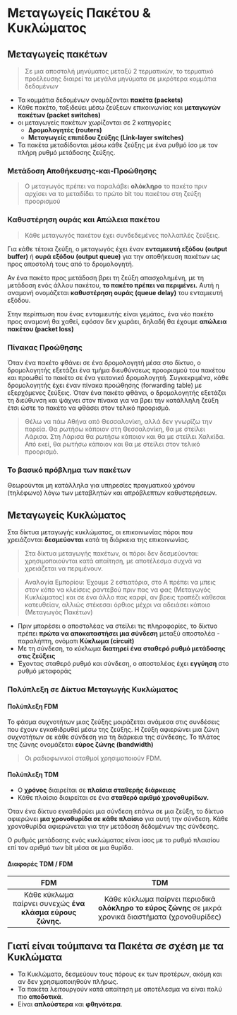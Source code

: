 # Μεταγωγείς Πακέτου & Κυκλώματος

## Μεταγωγείς πακέτων

> Σε μια αποστολή μηνύματος μεταξύ 2 τερματικών, το τερματικό προέλευσης διαιρεί τα μεγάλα μηνύματα σε μικρότερα κομμάτια δεδομένων

- Τα κομμάτια δεδομένων ονομάζονται **πακέτα (packets)**
- Κάθε πακέτο, ταξιδεύει μέσω ζεύξεων επικοινωνίας και **μεταγωγών πακέτων (packet switches)**
- οι μεταγωγείς πακέτων χωρίζονται σε 2 κατηγορίες
  - **Δρομολογητές (routers)**
  - **Μεταγωγείς επιπέδου ζεύξης (Link-layer switches)**
- Τα πακέτα μεταδίδονται μέσω κάθε ζεύξης με ένα ρυθμό ίσο με τον πλήρη ρυθμό μετάδοσης ζεύξης.

### Μετάδοση Αποθήκευσης-και-Προώθησης

> Ο μεταγωγός πρέπει να παραλάβει **ολόκληρο** το πακέτο πριν αρχίσει να το μεταδίδει το πρώτο bit του πακέτου στη ζεύξη προορισμού

### Καθυστέρηση ουράς και Απώλεια πακέτου

> Κάθε μεταγωγός πακέτου έχει συνδεδεμένες πολλαπλές ζεύξεις.

Για κάθε τέτοια ζεύξη, ο μεταγωγός έχει έναν **ενταμιευτή εξόδου (output buffer)** ή **ουρά εξόδου (output queue)** για την αποθήκευση πακέτων ως προς αποστολή τους από το δρομολογητή.

Αν ένα πακέτο προς μετάδοση βρει τη ζεύξη απασχολημένη, με τη μετάδοση ενός άλλου πακέτου, **το πακέτο πρέπει να περιμένει.** Αυτή η αναμονή ονομάζεται **καθυστέρηση ουράς (queue delay)** του ενταμιευτή εξόδου.

Στην περίπτωση που ένας ενταμιευτής είναι γεμάτος, ένα νέο πακέτο προς αναμονή θα χαθεί, εφόσον δεν χωράει, δηλαδή θα έχουμε **απώλεια πακέτου (packet loss)**

### Πίνακας Προώθησης

Όταν ένα πακέτο φθάνει σε ένα δρομολογητή μέσα στο δίκτυο, ο δρομολογητής εξετάζει ένα τμήμα διευθύνσεως προορισμού του πακέτου και προωθεί το πακέτο σε ένα γειτονικό δρομολογητή. Συγκεκριμένα, κάθε δρομολογητής έχει έναν πίνακα προώθησης (forwarding table) με εξερχόμενες ζεύξεις. Όταν ένα πακέτο φθάνει, ο δρομολογητής εξετάζει τη διεύθυνση και ψάχνει στον πίνακα για να βρει την κατάλληλη ζεύξη έτσι ώστε το πακέτο να φθάσει στον τελικό προορισμό.

> Θέλω να πάω Αθήνα από Θεσσαλονίκη, αλλά δεν γνωρίζω την πορεία. Θα ρωτήσω κάποιον στη Θεσσαλονίκη, θα με στείλει Λάρισα. Στη Λάρισα θα ρωτήσω κάποιον και θα με στείλει Χαλκίδα. Από εκεί, θα ρωτήσω κάποιον και θα με στείλει στον τελικό προορισμό.

### Το βασικό πρόβλημα των πακέτων

Θεωρούνται μη κατάλληλα για υπηρεσίες πραγματικού χρόνου (τηλέφωνο) λόγω των μεταβλητών και απρόβλεπτων καθυστερήσεων.

## Μεταγωγείς Κυκλώματος 
 
Στα δίκτυα μεταγωγής κυκλώματος, οι επικοινωνίας πόροι που χρειάζονται **δεσμεύονται** κατά τη διάρκεια της επικοινωνίας. 

> Στα δίκτυα μεταγωγής πακέτων, οι πόροι δεν δεσμεύονται: χρησιμοποιούνται κατά απαίτηση, με αποτέλεσμα συχνά να χρειάζεται να περιμένουν.

> Αναλογία Εμπορίου: Έχουμε 2 εστιατόρια, στο Α πρέπει να μπεις στον κόπο να κλείσεις ραντεβού πριν πας να φας (Μεταγωγός Κυκλώματος) και σε ένα άλλο πας καρφί, αν βρεις τραπέζι κάθεσαι κατευθείαν, αλλιώς στέκεσαι όρθιος μέχρι να αδειάσει κάποιο (Μεταγωγός Πακέτων)

- Πριν μπορέσει ο αποστολέας να στείλει τις πληροφορίες, το δίκτυο πρέπει **πρώτα να αποκαταστήσει μια σύνδεση** μεταξύ αποστολέα - παραλήπτη, ονόματι **Κύκλωμα (circuit)**
- Με τη σύνδεση, το κύκλωμα **διατηρεί ένα σταθερό ρυθμό μετάδοσης στις ζεύξεις**
- Έχοντας σταθερό ρυθμό και σύνδεση, ο αποστολέας έχει **εγγύηση** στο ρυθμό μεταφοράς

### Πολύπλεξη σε Δίκτυα Μεταγωγής Κυκλώματος

#### Πολύπλεξη FDM

Το φάσμα συχνοτήτων μιας ζεύξης μοιράζεται ανάμεσα στις συνδέσεις που έχουν εγκαθιδρυθεί μέσω της ζεύξης. Η ζεύξη αφιερώνει μια ζώνη συχνοτήτων σε κάθε σύνδεση για τη διάρκεια της σύνδεσης. Το πλάτος της ζώνης ονομάζεται **εύρος ζώνης (bandwidth)** 

> Οι ραδιοφωνικοί σταθμοί χρησιμοποιούν FDM.


#### Πολύπλεξη TDM

- Ο **χρόνος** διαιρείται σε **πλαίσια σταθερής διάρκειας**
- Κάθε πλαίσιο διαιρείται σε ένα **σταθερό αριθμό χρονοθυρίδων.**

Όταν ένα δίκτυο εγκαθιδρύει μια σύνδεση επάνω σε μια ζεύξη, το δίκτυο αφιερώνει **μια χρονοθυρίδα σε κάθε πλαίσιο** για αυτή την σύνδεση. Κάθε χρονοθυρίδα αφιερώνεται για την μετάδοση δεδομένων της σύνδεσης.

Ο ρυθμός μετάδοσης ενός κυκλώματος είναι ίσος με το ρυθμό πλαισίου επί τον αριθμό των bit μέσα σε μια θυρίδα.

#### Διαφορές TDM / FDM

|                            FDM                            |                                                  TDM                                                  |
| :-------------------------------------------------------: | :---------------------------------------------------------------------------------------------------: |
| Κάθε κύκλωμα παίρνει συνεχώς **ένα κλάσμα εύρους ζώνης.** | Κάθε κύκλωμα παίρνει περιοδικά **ολόκληρο το εύρος ζώνης** σε μικρά χρονικά διαστήματα (χρονοθυρίδες) |


## Γιατί είναι τούμπανα τα Πακέτα σε σχέση με τα Κυκλώματα

- Τα Κυκλώματα, δεσμεύουν τους πόρους εκ των προτέρων, ακόμη και αν δεν χρησιμοποιηθούν πλήρως.
- Τα πακέτα λειτουργούν κατά απαίτηση με αποτέλεσμα να είναι πολύ πιο **αποδοτικά**.
- Είναι **απλούστερα** και **φθηνότερα**.